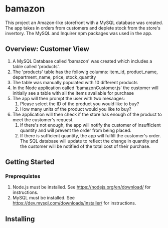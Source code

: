 # bamazon
This project an Amazon-like storefront with a MySQL database was created.  The app takes in orders from customers and deplete stock from the store's invertory.  The MySQL and Inquirer npm packages was used in the app.

## Overview: Customer View
1. A MySQL Database called 'bamazon' was created which includes a table called 'products'.  
1. The 'products' table has the followig columns: item_id, product_name, department_name, price, stock_quantity
1. The table was manually populated with 10 different products 
1. In the Node application called 'bamazonCustomer.js' the customer will initially see a table with all the items available for purchase
1. The app will then prompt the user with two mesaages: 
    1. Please select the ID of the product you would like to buy?
    1. How many units of the product would you like to buy?
1. The application will then check if the store has enough of the product to meet the customer's request. 
    1. If there's not enough, the app will notify the customer of insufficient quantity and will prevent the order from being placed.  
    1. If there is sufficient quantity, the app will fulfill the customer's order.  The SQL database will update to reflect the change in quantity and the customer will be notified of the total cost of their purchase.

## Getting Started

### Preprequistes
1. Node.js must be installed.  See https://nodejs.org/en/download/ for instructions.
1. MySQL must be installed.  See https://dev.mysql.com/downloads/installer/ for instructions.

## Installing





 
